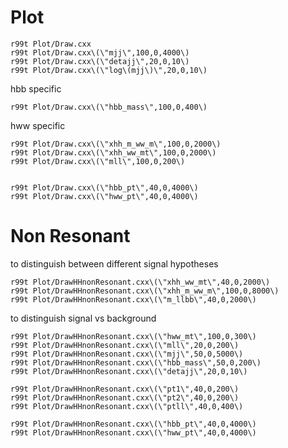 Plot
=======

    r99t Plot/Draw.cxx
    r99t Plot/Draw.cxx\(\"mjj\",100,0,4000\)
    r99t Plot/Draw.cxx\(\"detajj\",20,0,10\)
    r99t Plot/Draw.cxx\(\"log\(mjj\)\",20,0,10\)


hbb specific

    r99t Plot/Draw.cxx\(\"hbb_mass\",100,0,400\)

hww specific

    r99t Plot/Draw.cxx\(\"xhh_m_ww_m\",100,0,2000\)
    r99t Plot/Draw.cxx\(\"xhh_ww_mt\",100,0,2000\)
    r99t Plot/Draw.cxx\(\"mll\",100,0,200\)


    r99t Plot/Draw.cxx\(\"hbb_pt\",40,0,4000\)
    r99t Plot/Draw.cxx\(\"hww_pt\",40,0,4000\)




Non Resonant
=======

to distinguish between different signal hypotheses

    r99t Plot/DrawHHnonResonant.cxx\(\"xhh_ww_mt\",40,0,2000\)
    r99t Plot/DrawHHnonResonant.cxx\(\"xhh_m_ww_m\",100,0,8000\)
    r99t Plot/DrawHHnonResonant.cxx\(\"m_llbb\",40,0,2000\)

to distinguish signal vs background

    r99t Plot/DrawHHnonResonant.cxx\(\"hww_mt\",100,0,300\)
    r99t Plot/DrawHHnonResonant.cxx\(\"mll\",20,0,200\)
    r99t Plot/DrawHHnonResonant.cxx\(\"mjj\",50,0,5000\)
    r99t Plot/DrawHHnonResonant.cxx\(\"hbb_mass\",50,0,200\)
    r99t Plot/DrawHHnonResonant.cxx\(\"detajj\",20,0,10\)

    r99t Plot/DrawHHnonResonant.cxx\(\"pt1\",40,0,200\)
    r99t Plot/DrawHHnonResonant.cxx\(\"pt2\",40,0,200\)
    r99t Plot/DrawHHnonResonant.cxx\(\"ptll\",40,0,400\)

    r99t Plot/DrawHHnonResonant.cxx\(\"hbb_pt\",40,0,4000\)
    r99t Plot/DrawHHnonResonant.cxx\(\"hww_pt\",40,0,4000\)
